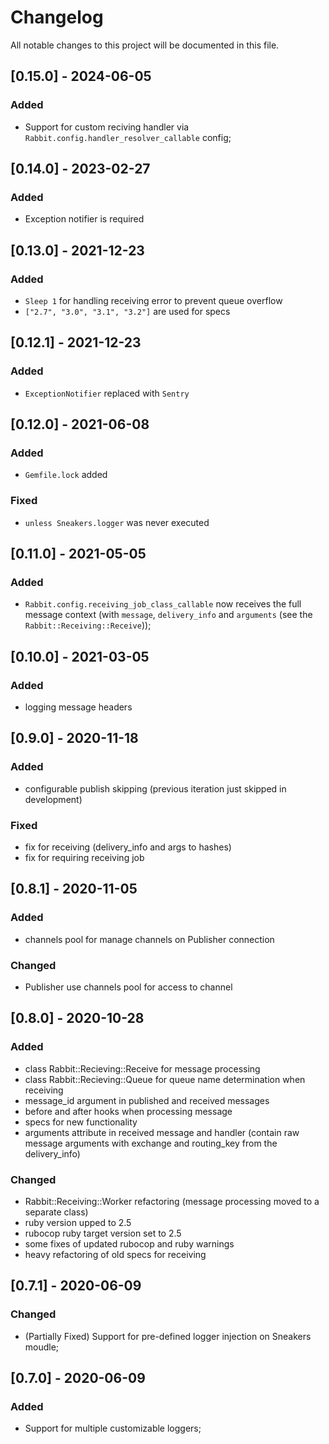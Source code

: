 # Changelog
All notable changes to this project will be documented in this file.

## [0.15.0] - 2024-06-05
### Added
- Support for custom reciving handler via `Rabbit.config.handler_resolver_callable` config;

## [0.14.0] - 2023-02-27
### Added
- Exception notifier is required

## [0.13.0] - 2021-12-23
### Added
- `Sleep 1` for handling receiving error to prevent queue overflow
- `["2.7", "3.0", "3.1", "3.2"]` are used for specs

## [0.12.1] - 2021-12-23
### Added
- `ExceptionNotifier` replaced with `Sentry`

## [0.12.0] - 2021-06-08
### Added
- `Gemfile.lock` added

### Fixed
- `unless Sneakers.logger` was never executed  

## [0.11.0] - 2021-05-05
### Added
- `Rabbit.config.receiving_job_class_callable` now receives the full message context (with `message`, `delivery_info` and `arguments` (see the `Rabbit::Receiving::Receive`));

## [0.10.0] - 2021-03-05
### Added
- logging message headers

## [0.9.0] - 2020-11-18
### Added
- configurable publish skipping (previous iteration just skipped in development)

### Fixed
- fix for receiving (delivery_info and args to hashes)
- fix for requiring receiving job

## [0.8.1] - 2020-11-05
### Added
- channels pool for manage channels on Publisher connection
### Changed
- Publisher use channels pool for access to channel

## [0.8.0] - 2020-10-28
### Added
- class Rabbit::Recieving::Receive for message processing
- class Rabbit::Recieving::Queue for queue name determination when receiving
- message_id argument in published and received messages
- before and after hooks when processing message
- specs for new functionality
- arguments attribute in received message and handler (contain raw message arguments with exchange and routing_key from the delivery_info)

### Changed
- Rabbit::Receiving::Worker refactoring (message processing moved to a separate class)
- ruby version upped to 2.5
- rubocop ruby target version set to 2.5
- some fixes of updated rubocop and ruby warnings
- heavy refactoring of old specs for receiving

## [0.7.1] - 2020-06-09
### Changed
- (Partially Fixed) Support for pre-defined logger injection on Sneakers moudle;

## [0.7.0] - 2020-06-09
### Added
- Support for multiple customizable loggers;
